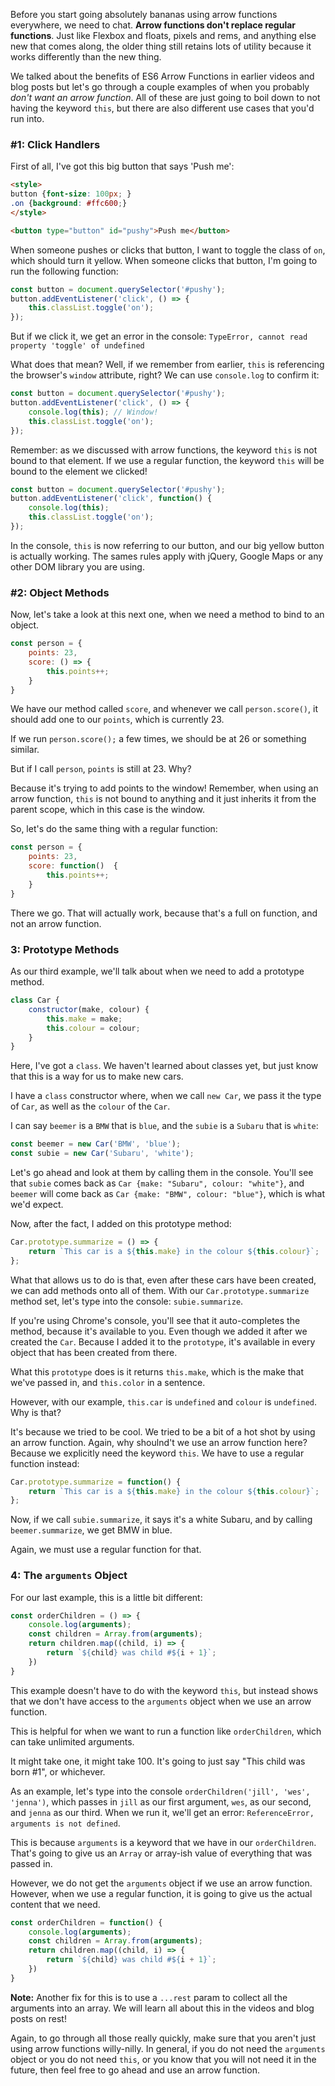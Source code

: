 Before you start going absolutely bananas using arrow functions everywhere, we need to chat. **Arrow functions don't replace regular functions**. Just like Flexbox and floats, pixels and rems, and anything else new that comes along, the older thing still retains lots of utility because it works differently than the new thing. 

We talked about the benefits of ES6 Arrow Functions in earlier videos and blog posts but let's go through a couple examples of when you probably _don't want an arrow function_. All of these are just going to boil down to not having the keyword `this`, but there are also different use cases that you'd run into. 

### #1: Click Handlers

First of all, I've got this big button that says 'Push me':

```html
<style>
button {font-size: 100px; }
.on {background: #ffc600;}
</style>

<button type="button" id="pushy">Push me</button>
```

When someone pushes or clicks that button, I want to toggle the class of `on`, which should turn it yellow. When someone clicks that button, I'm going to run the following function:

```js
const button = document.querySelector('#pushy');
button.addEventListener('click', () => {
    this.classList.toggle('on');
});
```

But if we click it, we get an error in the console: `TypeError, cannot read property 'toggle' of undefined`

What does that mean? Well, if we remember from earlier, `this` is referencing the browser's `window` attribute, right? We can use `console.log` to confirm it:

```js
const button = document.querySelector('#pushy');
button.addEventListener('click', () => {
    console.log(this); // Window!
    this.classList.toggle('on');
});
```

Remember: as we discussed with arrow functions, the keyword `this` is not bound to that element. If we use a regular function, the keyword `this` will be bound to the element we clicked!

```js
const button = document.querySelector('#pushy');
button.addEventListener('click', function() {
    console.log(this);
    this.classList.toggle('on');
});
```

In the console, `this` is now referring to our button, and our big yellow button is actually working. The sames rules apply with jQuery, Google Maps or any other DOM library you are using.

### #2: Object Methods

Now, let's take a look at this next one, when we need a method to bind to an object. 

```js
const person = {
    points: 23,
    score: () => {
        this.points++;
    }
}
```

We have our method called `score`, and whenever we call `person.score()`, it should add one to our `points`, which is currently 23.

If we run `person.score();` a few times, we should be at 26 or something similar. 

But if I call `person`, `points` is still at 23. Why?

Because it's trying to add points to the window! Remember, when using an arrow function, `this` is not bound to anything and it just inherits it from the parent scope, which in this case is the window.

So, let's do the same thing with a regular function:

```js
const person = {
    points: 23,
    score: function()  {
        this.points++;
    }
}
```

There we go. That will actually work, because that's a full on function, and not an arrow function.

### 3: Prototype Methods

As our third example, we'll talk about when we need to add a prototype method. 

```js
class Car {
    constructor(make, colour) {
        this.make = make;
        this.colour = colour;
    }
}
```

Here, I've got a `class`. We haven't learned about classes yet, but just know that this is a way for us to make new cars.

I have a `class` constructor where, when we call `new Car`, we pass it the type of `Car`, as well as the `colour` of the `Car`. 

I can say `beemer` is a `BMW` that is `blue`, and the `subie` is a `Subaru` that is `white`:

```js
const beemer = new Car('BMW', 'blue');
const subie = new Car('Subaru', 'white');
```

Let's go ahead and look at them by calling them in the console. You'll see that `subie` comes back as `Car {make: "Subaru", colour: "white"}`, and `beemer` will come back as `Car {make: "BMW", colour: "blue"}`, which is what we'd expect.

Now, after the fact, I added on this prototype method:

```js
Car.prototype.summarize = () => {
    return `This car is a ${this.make} in the colour ${this.colour}`;  
};
```

What that allows us to do is that, even after these cars have been created, we can add methods onto all of them. With our `Car.prototype.summarize` method set, let's type into the console: `subie.summarize`.

If you're using Chrome's console, you'll see that it auto-completes the method, because it's available to you. Even though we added it after we created the `Car`. Because I added it to the `prototype`, it's available in every object that has been created from there.

What this `prototype` does is it returns `this.make`, which is the make that we've passed in, and `this.color` in a sentence.

However, with our example, `this.car` is `undefined` and `colour` is `undefined`. Why is that? 

It's because we tried to be cool. We tried to be a bit of a hot shot by using an arrow function. Again, why shoulnd't we use an arrow function here? Because we explicitly need the keyword `this`. We have to use a regular function instead:

```js
Car.prototype.summarize = function() {
    return `This car is a ${this.make} in the colour ${this.colour}`;  
};
```

Now, if we call `subie.summarize`, it says it's a white Subaru, and by calling `beemer.summarize`, we get BMW in blue. 

Again, we must use a regular function for that.

### 4: The `arguments` Object

For our last example, this is a little bit different:

```js
const orderChildren = () => {
    console.log(arguments);
    const children = Array.from(arguments);
    return children.map((child, i) => {
        return `${child} was child #${i + 1}`;
    })
}
```

This example doesn't have to do with the keyword `this`, but instead shows that we don't have access to the `arguments` object when we use an arrow function.

This is helpful for when we want to run a function like `orderChildren`, which can take unlimited arguments.

It might take one, it might take 100. It's going to just say "This child was born #1", or whichever.

As an example, let's type into the console `orderChildren('jill', 'wes', 'jenna')`, which passes in `jill` as our first argument, `wes`, as our second, and `jenna` as our third. When we run it, we'll get an error: `ReferenceError, arguments is not defined`. 

This is because `arguments` is a keyword that we have in our `orderChildren`. That's going to give us an `Array` or array-ish value of everything that was passed in. 

However, we do not get the `arguments` object if we use an arrow function. However, when we use a regular function, it is going to give us the actual content that we need.

```js
const orderChildren = function() {
    console.log(arguments);
    const children = Array.from(arguments);
    return children.map((child, i) => {
        return `${child} was child #${i + 1}`;
    })
}
```

**Note:** Another fix for this is to use a `...rest` param to collect all the arguments into an array. We will learn all about this in the videos and blog posts on rest!

Again, to go through all those really quickly, make sure that you aren't just using arrow functions willy-nilly. In general, if you do not need the `arguments` object or you do not need `this`, or you know that you will not need it in the future, then feel free to go ahead and use an arrow function.
